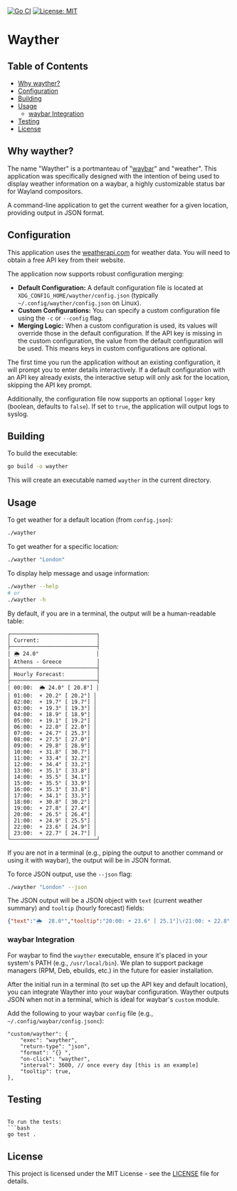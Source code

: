 [![Go CI](https://github.com/dkarametos/wayther/actions/workflows/go.yml/badge.svg)](https://github.com/dkarametos/wayther/actions/workflows/go.yml)
[![License: MIT](https://img.shields.io/badge/License-MIT-yellow.svg)](https://opensource.org/licenses/MIT)

# Wayther

## Table of Contents

*   [Why wayther?](#why-wayther)
*   [Configuration](#configuration)
*   [Building](#building)
*   [Usage](#usage)
    *   [waybar Integration](#waybar-integration)
*   [Testing](#testing)
*   [License](#license)

## Why wayther?
The name "Wayther" is a portmanteau of "[waybar](https://github.com/Alexays/waybar)" and "weather". This application was specifically designed with the intention of being used to display weather information on a waybar, a highly customizable status bar for Wayland compositors.

A command-line application to get the current weather for a given location, providing output in JSON format.

## Configuration

This application uses the [weatherapi.com](https://www.weatherapi.com/) for weather data. You will need to obtain a free API key from their website.

The application now supports robust configuration merging:
*   **Default Configuration:** A default configuration file is located at `XDG_CONFIG_HOME/wayther/config.json` (typically `~/.config/wayther/config.json` on Linux).
*   **Custom Configurations:** You can specify a custom configuration file using the `-c` or `--config` flag.
*   **Merging Logic:** When a custom configuration is used, its values will override those in the default configuration. If the API key is missing in the custom configuration, the value from the default configuration will be used. This means keys in custom configurations are optional.

The first time you run the application without an existing configuration, it will prompt you to enter details interactively. If a default configuration with an API key already exists, the interactive setup will only ask for the location, skipping the API key prompt.

Additionally, the configuration file now supports an optional `logger` key (boolean, defaults to `false`). If set to `true`, the application will output logs to syslog.

## Building

To build the executable:
```bash
go build -o wayther
```
This will create an executable named `wayther` in the current directory.

## Usage

To get weather for a default location (from `config.json`):
```bash
./wayther
```

To get weather for a specific location:
```bash
./wayther "London"
```

To display help message and usage information:
```bash
./wayther --help
# or
./wayther -h
```

By default, if you are in a terminal, the output will be a human-readable table:

```
┌───────────────────────────┐
│ Current:                  │
├───────────────────────────┤
│ 🌦️ 24.0°                  │
│ Athens - Greece           │
├───────────────────────────┤
│ Hourly Forecast:          │
├───────────────────────────┤
│ 00:00:  🌦️ 24.0° [ 20.8°] │
│ 01:00:  ☀️ 20.2° [ 20.2°] │
│ 02:00:  ☀️ 19.7° [ 19.7°] │
│ 03:00:  ☀️ 19.3° [ 19.3°] │
│ 04:00:  ☀️ 18.9° [ 18.9°] │
│ 05:00:  ☀️ 19.1° [ 19.2°] │
│ 06:00:  ☀️ 22.0° [ 22.0°] │
│ 07:00:  ☀️ 24.7° [ 25.3°] │
│ 08:00:  ☀️ 27.5° [ 27.0°] │
│ 09:00:  ☀️ 29.8° [ 28.9°] │
│ 10:00:  ☀️ 31.8° [ 30.7°] │
│ 11:00:  ☀️ 33.4° [ 32.2°] │
│ 12:00:  ☀️ 34.4° [ 33.2°] │
│ 13:00:  ☀️ 35.1° [ 33.8°] │
│ 14:00:  ☀️ 35.5° [ 34.1°] │
│ 15:00:  ☀️ 35.5° [ 33.9°] │
│ 16:00:  ☀️ 35.3° [ 33.8°] │
│ 17:00:  ☀️ 34.1° [ 33.3°] │
│ 18:00:  ☀️ 30.8° [ 30.2°] │
│ 19:00:  ☀️ 27.8° [ 27.4°] │
│ 20:00:  ☀️ 26.5° [ 26.4°] │
│ 21:00:  ☀️ 24.9° [ 25.5°] │
│ 22:00:  ☀️ 23.6° [ 24.9°] │
│ 23:00:  ☀️ 22.7° [ 24.7°] │
└───────────────────────────┘
```

If you are not in a terminal (e.g., piping the output to another command or using it with waybar), the output will be in JSON format.

To force JSON output, use the `--json` flag:

```bash
./wayther "London" --json
```

The JSON output will be a JSON object with `text` (current weather summary) and `tooltip` (hourly forecast) fields:

```json
{"text":"🌦️  28.0°","tooltip":"20:00: ☀️ 23.6° [ 25.1°]\r21:00: ☀️ 22.8° [ 24.8°]\r22:00: ☀️ 22.1° [ 24.6°]\r23:00: ☀️ 21.5° [ 21.5°]\r00:00: ☀️ 20.8° [ 20.8°]\r01:00: ☀️ 20.2° [ 20.2°]\r02:00: ☀️ 19.7° [ 19.7°]\r03:00: ☀️ 19.3° [ 19.3°]\r04:00: ☀️ 18.9° [ 18.9°]\r05:00: ☀️ 19.1° [ 19.2°]\r06:00:  22.0° [ 22.0°]\r07:00: ☀️ 24.7° [ 25.3°]\r08:00: ☀️ 27.5° [ 27.0°]\r09:00: ☀️ 29.8° [ 28.9°]\r10:00: ☀️ 31.8° [ 30.7°]\r11:00: ☀️ 33.4° [ 32.2°]\r12:00: ☀️ 34.4° [ 33.2°]\r13:00: ☀️ 35.1° [ 33.8°]\r14:00: ☀️ 35.5° [ 34.1°]\r15:00: ☀️ 35.5° [ 33.9°]\r16:00: ☀️ 35.3° [ 33.8°]\r17:00: ☀️ 34.1° [ 33.3°]\r18:00: ☀️ 30.8° [ 30.2°]\r19:00: ☀️ 27.8° [ 27.4°]"}
```

### waybar Integration

For waybar to find the `wayther` executable, ensure it's placed in your system's PATH (e.g., `/usr/local/bin`). We plan to support package managers (RPM, Deb, ebuilds, etc.) in the future for easier installation.

After the initial run in a terminal (to set up the API key and default location), you can integrate Wayther into your waybar configuration. Wayther outputs JSON when not in a terminal, which is ideal for waybar's `custom` module.

Add the following to your waybar `config` file (e.g., `~/.config/waybar/config.jsonc`):

```jsonc
"custom/wayther": {
    "exec": "wayther",
    "return-type": "json",
    "format": "{} ",
    "on-click": "wayther",
    "interval": 3600, // once every day [this is an example]
    "tooltip": true,
},
```
## Testing
```

To run the tests:
```bash
go test .
```

## License

This project is licensed under the MIT License - see the [LICENSE](LICENSE) file for details.